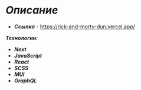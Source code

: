 # ***Описание***
+ ***Ссылка*** - https://rick-and-morty-dun.vercel.app/

***Технологии:***
+ ***Next***
+ ***JavaScript*** 
+ ***React***
+ ***SCSS***
+ ***MUI***
+ ***GraphQL***
